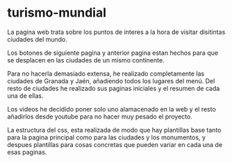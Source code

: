 # turismo-mundial
La pagina web trata sobre los puntos de interes a la hora de visitar disitintas ciudades del mundo.

Los botones de siguiente pagina y anterior pagina estan hechos para que se desplacen en las ciudades de un mismo continente.

Para no hacerla demasiado extensa, he realizado completamente las ciudades de Granada y Jaén, añadiendo todos los lugares del menú.
Del resto de ciudades he realizado sus paginas iniciales y el resumen de cada una de ellas.

Los videos he decidido poner solo uno alamacenado en la web y el resto añadirlos desde youtube para no hacer muy pesado el proyecto.

La estructura del css, esta realizada de modo que hay plantillas base tanto para la pagina principal como para las ciudades y los monumentos, y despues plantillas para cosas concretas que pueden variar en cada una de esas paginas.
